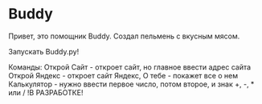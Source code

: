 # Buddy
Привет, это помощник Buddy. Создал пельмень с вкусным мясом.

Запускать Buddy.py!

Команды: 
  Открой Сайт - откроет сайт, но главное ввести адрес сайта 
  Открой Яндекс - откроет сайт Яндекс, О тебе - покажет все о нем
  Калькулятор - нужно ввести первое число, потом второе, и знак +, -, * или /
                            !В РАЗРАБОТКЕ!
